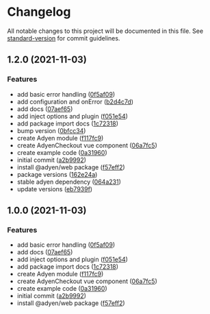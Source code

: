 # Changelog

All notable changes to this project will be documented in this file. See [standard-version](https://github.com/conventional-changelog/standard-version) for commit guidelines.

## 1.2.0 (2021-11-03)


### Features

* add basic error handling ([0f5af09](https://github.com/baroshem/nuxt-adyen-module/commit/0f5af09487375ffab361dfbcd9ca2bc630d87902))
* add configuration and onError ([b2d4c7d](https://github.com/baroshem/nuxt-adyen-module/commit/b2d4c7d535f525c6a227e77a76d73ff1b2adbb64))
* add docs ([07aef65](https://github.com/baroshem/nuxt-adyen-module/commit/07aef6555347e632d7e213e03a7e3fe4fdb906a3))
* add inject options and plugin ([f051e54](https://github.com/baroshem/nuxt-adyen-module/commit/f051e54a36ab314d9a83f63ecbf2023ad60783fa))
* add package import docs ([1c72318](https://github.com/baroshem/nuxt-adyen-module/commit/1c72318858508e4fec84f7e75be996e2b16396aa))
* bump version ([0bfcc34](https://github.com/baroshem/nuxt-adyen-module/commit/0bfcc3437136d65efbd8a52f31f0ae79e9040145))
* create Adyen module ([f117fc9](https://github.com/baroshem/nuxt-adyen-module/commit/f117fc9fecbdd7619b5daa89ec22ac71b70d14ab))
* create AdyenCheckout vue component ([06a7fc5](https://github.com/baroshem/nuxt-adyen-module/commit/06a7fc5cee4ba989bb6f5cbf018ecd5eace809e2))
* create example code ([0a31960](https://github.com/baroshem/nuxt-adyen-module/commit/0a3196060eab41aee066257cb7714bbd9dc42254))
* initial commit ([a2b9992](https://github.com/baroshem/nuxt-adyen-module/commit/a2b9992e57aebf69107f6c603aa7b891c524600b))
* install @adyen/web package ([f57eff2](https://github.com/baroshem/nuxt-adyen-module/commit/f57eff2be9e9c43a6e639ae53213629ce894512d))
* package versions ([162e24a](https://github.com/baroshem/nuxt-adyen-module/commit/162e24ace3200234b9a886f19f1905a8836c74ef))
* stable adyen dependency ([064a231](https://github.com/baroshem/nuxt-adyen-module/commit/064a2313c99adcca05dac3ef366d101b42fa0a7e))
* update versions ([eb7939f](https://github.com/baroshem/nuxt-adyen-module/commit/eb7939f3bc9639c88f70e42e588e48582784502d))

## 1.0.0 (2021-11-03)

### Features

* add basic error handling ([0f5af09](https://github.com/baroshem/nuxt-adyen-module/commit/0f5af09487375ffab361dfbcd9ca2bc630d87902))
* add docs ([07aef65](https://github.com/baroshem/nuxt-adyen-module/commit/07aef6555347e632d7e213e03a7e3fe4fdb906a3))
* add inject options and plugin ([f051e54](https://github.com/baroshem/nuxt-adyen-module/commit/f051e54a36ab314d9a83f63ecbf2023ad60783fa))
* add package import docs ([1c72318](https://github.com/baroshem/nuxt-adyen-module/commit/1c72318858508e4fec84f7e75be996e2b16396aa))
* create Adyen module ([f117fc9](https://github.com/baroshem/nuxt-adyen-module/commit/f117fc9fecbdd7619b5daa89ec22ac71b70d14ab))
* create AdyenCheckout vue component ([06a7fc5](https://github.com/baroshem/nuxt-adyen-module/commit/06a7fc5cee4ba989bb6f5cbf018ecd5eace809e2))
* create example code ([0a31960](https://github.com/baroshem/nuxt-adyen-module/commit/0a3196060eab41aee066257cb7714bbd9dc42254))
* initial commit ([a2b9992](https://github.com/baroshem/nuxt-adyen-module/commit/a2b9992e57aebf69107f6c603aa7b891c524600b))
* install @adyen/web package ([f57eff2](https://github.com/baroshem/nuxt-adyen-module/commit/f57eff2be9e9c43a6e639ae53213629ce894512d))
